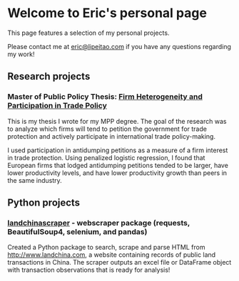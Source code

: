# Welcome to Eric's personal page
This page features a selection of my personal projects.

Please contact me at eric@lipeitao.com if you have any questions regarding my work!

## Research projects

### Master of Public Policy Thesis: [Firm Heterogeneity and Participation in Trade Policy](https://repository.library.georgetown.edu/handle/10822/1043955)

This is my thesis I wrote for my MPP degree. The goal of the research was to analyze which firms will tend to petition the government for trade protection and actively participate in international trade policy-making.


I used participation in antidumping petitions as a measure of a firm interest in trade protection.  Using penalized logistic regression, I found  that European firms that lodged antidumping petitions tended to be larger, have lower productivity levels, and have lower productivity growth than peers in the same industry.


## Python projects

### [landchinascraper](https://github.com/liptao/landchinascraper) - webscraper package (requests, BeautifulSoup4, selenium, and pandas)
Created a Python package to search, scrape and parse HTML from http://www.landchina.com, a website containing records of public land transactions in China. The scraper outputs an excel file or DataFrame object with transaction observations that is ready for analysis!
